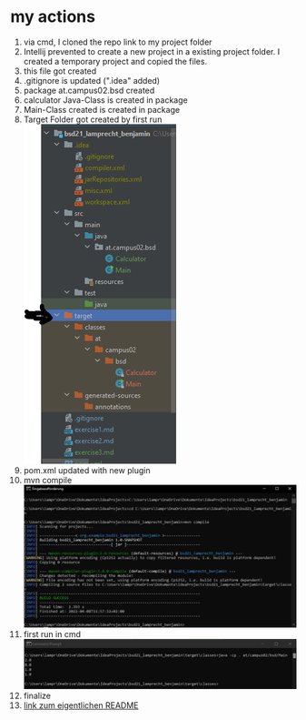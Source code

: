 # my actions

1. via cmd, I cloned the repo link to my project folder
2. Intellij prevented to create a new project in a existing project folder. I created a temporary project and copied the files.
3. this file got created
4. .gitignore is updated (".idea" added)
5. package at.campus02.bsd created
6. calculator Java-Class is created in package
7. Main-Class created is created in package
8. Target Folder got created by first run\
   ![new Folder](resources/images/targetFolder.png)
9. pom.xml updated with new plugin
10. mvn compile\
    ![mvn compile](resources/images/mvnCompile.png)
11. first run in cmd\
    ![firstrun](resources/images/cmd_firstrun.png)
12. finalize
13. [link zum eigentlichen README](README.md)
